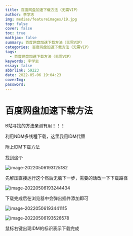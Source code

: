```yaml
---
title: 百度网盘加速下载方法（无需VIP）
author: 李学志
img: medias/featureimages/19.jpg
top: false 
cover: false
toc: true
mathjax: false
summary: 百度网盘加速下载方法（无需VIP）
categories: 百度网盘加速下载方法（无需VIP）
tags:
  - 百度网盘加速下载方法（无需VIP）
keywords: 李学志
essay: false
abbrlink: 59223
date: 2022-05-06 19:04:23
coverImg:
password:
---
```


# 百度网盘加速下载方法

B站寻找的方法亲测有用！！！

[百度网盘加速下载方法]: https://www.bilibili.com/read/cv15103250

利用NDM多线程下载，这里我用IDM代替

附上IDM下载方法

[破解版下载链接]: http://files.lxzcode520.xyz/

找到这个

![image-20220506193125182](http://image.lxzcode520.xyz/img/image-20220506193125182.png)

先解压直接运行这个然后无脑下一步，需要的话改一下下载路径

![image-20220506193244434](http://image.lxzcode520.xyz/img/image-20220506193244434.png)

下载完成后在浏览器中会弹出插件添加即可

![image-20220506193441115](http://image.lxzcode520.xyz/img/image-20220506193441115.png)

![image-20220506193526578](http://image.lxzcode520.xyz/img/image-20220506193526578.png)

鼠标右键出现IDM的标识表示下载完成
